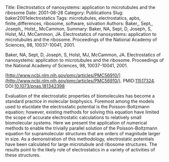 Title: Electrostatics of nanosystems: application to microtubules and the ribosome
Date: 2001-08-28
Category: Publications
Slug: baker2001electrostatics
Tags: microtubules, electrostatics, apbs, finite_differences, ribosome, software, solvation
Authors: Baker,, Sept,, Joseph,, Holst,, McCammon,
Summary: Baker, NA, Sept, D, Joseph, S, Holst, MJ, McCammon, JA. Electrostatics of nanosystems: application to microtubules and the ribosome. Proceedings of the National Academy of Sciences, 98, 10037-10041, 2001. 

Baker, NA, Sept, D, Joseph, S, Holst, MJ, McCammon, JA. Electrostatics of nanosystems: application to microtubules and the ribosome. Proceedings of the National Academy of Sciences, 98, 10037-10041, 2001. 

[http://www.ncbi.nlm.nih.gov/pmc/articles/PMC56910/](http://www.ncbi.nlm.nih.gov/pmc/articles/PMC56910/). PMID:[11517324](http://www.ncbi.nlm.nih.gov/pubmed/11517324). DOI:[10.1073/pnas.181342398](http://dx.doi.org/10.1073/pnas.181342398)

Evaluation of the electrostatic properties of biomolecules has become a standard practice in molecular biophysics. Foremost among the models used to elucidate the electrostatic potential is the Poisson-Boltzmann equation; however, existing methods for solving this equation have limited the scope of accurate electrostatic calculations to relatively small biomolecular systems. Here we present the application of numerical methods to enable the trivially parallel solution of the Poisson-Boltzmann equation for supramolecular structures that are orders of magnitude larger in size. As a demonstration of this methodology, electrostatic potentials have been calculated for large microtubule and ribosome structures. The results point to the likely role of electrostatics in a variety of activities of these structures.
